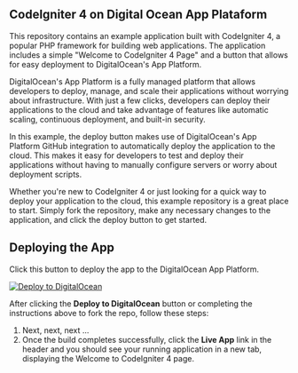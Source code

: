 ## CodeIgniter 4 on Digital Ocean App Plataform

This repository contains an example application built with CodeIgniter 4, a popular PHP framework for building web applications. The application includes a simple "Welcome to CodeIgniter 4 Page" and a button that allows for easy deployment to DigitalOcean's App Platform.

DigitalOcean's App Platform is a fully managed platform that allows developers to deploy, manage, and scale their applications without worrying about infrastructure. With just a few clicks, developers can deploy their applications to the cloud and take advantage of features like automatic scaling, continuous deployment, and built-in security.

In this example, the deploy button makes use of DigitalOcean's App Platform GitHub integration to automatically deploy the application to the cloud. This makes it easy for developers to test and deploy their applications without having to manually configure servers or worry about deployment scripts.

Whether you're new to CodeIgniter 4 or just looking for a quick way to deploy your application to the cloud, this example repository is a great place to start. Simply fork the repository, make any necessary changes to the application, and click the deploy button to get started.

## Deploying the App

Click this button to deploy the app to the DigitalOcean App Platform. 

[![Deploy to DigitalOcean](https://www.deploytodo.com/do-btn-blue.svg)](https://cloud.digitalocean.com/apps/new?repo=https://github.com/onovaes/ci4_app_plataform/tree/master&refcode=c2dbff297295)

After clicking the **Deploy to DigitalOcean** button or completing the instructions above to fork the repo, follow these steps:

1. Next, next, next ...
1. Once the build completes successfully, click the **Live App** link in the header and you should see your running application in a new tab, displaying the Welcome to CodeIgniter 4 page.
